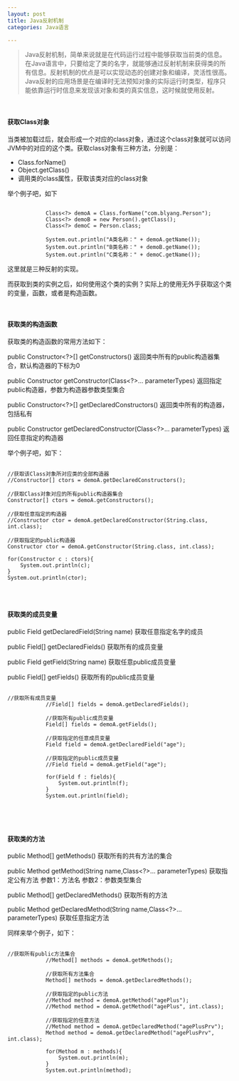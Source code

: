 ```yaml
---
layout: post
title: Java反射机制
categories: Java语言

---
```


>Java反射机制，简单来说就是在代码运行过程中能够获取当前类的信息。在Java语言中，只要给定了类的名字，就能够通过反射机制来获得类的所有信息。反射机制的优点是可以实现动态的创建对象和编译，灵活性很高。Java反射的应用场景是在编译时无法预知对象的实际运行时类型，程序只能依靠运行时信息来发现该对象和类的真实信息，这时候就使用反射。

<br/>

#### 获取Class对象

当类被加载过后，就会形成一个对应的class对象，通过这个class对象就可以访问JVM中的对应的这个类。获取class对象有三种方法，分别是：

* Class.forName()
* Object.getClass()
* 调用类的class属性，获取该类对应的class对象

举个例子吧，如下

```  

			Class<?> demoA = Class.forName("com.blyang.Person");
			Class<?> demoB = new Person().getClass();
			Class<?> demoC = Person.class;
					
			System.out.println("A类名称：" + demoA.getName());
			System.out.println("B类名称：" + demoB.getName());
			System.out.println("C类名称：" + demoC.getName());

```  

这里就是三种反射的实现。 

而获取到类的实例之后，如何使用这个类的实例？实际上的使用无外乎获取这个类的变量，函数，或者是构造函数。


<br/>


#### 获取类的构造函数

获取类的构造函数的常用方法如下：

public Constructor<?>[] getConstructors() 返回类中所有的public构造器集合，默认构造器的下标为0

public Constructor<T> getConstructor(Class<?>... parameterTypes) 返回指定public构造器，参数为构造器参数类型集合

public Constructor<?>[] getDeclaredConstructors() 返回类中所有的构造器，包括私有

public Constructor<T> getDeclaredConstructor(Class<?>... parameterTypes) 返回任意指定的构造器

举个例子吧，如下：
 
```  
 
//获取该Class对象所对应类的全部构造器
//Constructor[] ctors = demoA.getDeclaredConstructors();

//获取Class对象对应的所有public构造器集合
Constructor[] ctors = demoA.getConstructors();

//获取任意指定的构造器
//Constructor ctor = demoA.getDeclaredConstructor(String.class, int.class);
			
//获取指定的public构造器
Constructor ctor = demoA.getConstructor(String.class, int.class);
			
for(Constructor c : ctors){
    System.out.println(c);
}
System.out.println(ctor);


``` 


<br/>


#### 获取类的成员变量

public Field getDeclaredField(String name) 获取任意指定名字的成员 

public Field[] getDeclaredFields() 获取所有的成员变量 

public Field getField(String name) 获取任意public成员变量 

public Field[] getFields() 获取所有的public成员变量

```

//获取所有成员变量
	        //Field[] fields = demoA.getDeclaredFields();
	        
	        //获取所有public成员变量
	        Field[] fields = demoA.getFields();
	        
	        //获取指定的任意成员变量
	        Field field = demoA.getDeclaredField("age");
	        
	        //获取指定的public成员变量
	        //Field field = demoA.getField("age");
	        
	        for(Field f : fields){
	        	System.out.println(f);
	        }
	        System.out.println(field);



```  


<br/>


#### 获取类的方法

public Method[] getMethods() 获取所有的共有方法的集合 

public Method getMethod(String name,Class<?>... parameterTypes) 获取指定公有方法 参数1：方法名 参数2：参数类型集合  

public Method[] getDeclaredMethods() 获取所有的方法 

public Method getDeclaredMethod(String name,Class<?>... parameterTypes) 获取任意指定方法 

同样来举个例子，如下：

```

//获取所有public方法集合
	        //Method[] methods = demoA.getMethods();
	        
	        //获取所有方法集合
	        Method[] methods = demoA.getDeclaredMethods();
	        
	        //获取指定的public方法
	        //Method method = demoA.getMethod("agePlus");
	        //Method method = demoA.getMethod("agePlus", int.class);
	        
	        //获取指定的任意方法
	        //Method method = demoA.getDeclaredMethod("agePlusPrv");
	        Method method = demoA.getDeclaredMethod("agePlusPrv", int.class);
	        
	        for(Method m : methods){
	        	System.out.println(m);
	        }
	        System.out.println(method); 


```